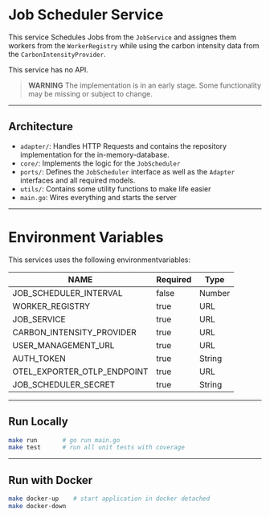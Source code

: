 # Job Scheduler Service

This service Schedules Jobs from the `JobService` and assignes them workers from the `WorkerRegistry` while using the carbon intensity data from the `CarbonIntensityProvider`.

This service has no API.

> **WARNING**
> The implementation is in an early stage. Some functionality may be missing or subject to change.

---

## Architecture

- `adapter/`: Handles HTTP Requests and contains the repository implementation for the in-memory-database.
- `core/`: Implements the logic for the `JobScheduler`
- `ports/`: Defines the `JobScheduler` interface as well as the `Adapter` interfaces and all required models.
- `utils/`: Contains some utility functions to make life easier
- `main.go`: Wires everything and starts the server

---

# Environment Variables

This services uses the following environmentvariables:

| NAME                        | Required | Type   |
| --------------------------- | -------- | ------ |
| JOB_SCHEDULER_INTERVAL      | false    | Number |
| WORKER_REGISTRY             | true     | URL    |
| JOB_SERVICE                 | true     | URL    |
| CARBON_INTENSITY_PROVIDER   | true     | URL    |
| USER_MANAGEMENT_URL         | true     | URL    |
| AUTH_TOKEN                  | true     | String |
| OTEL_EXPORTER_OTLP_ENDPOINT | true     | URL    |
| JOB_SCHEDULER_SECRET        | true     | String |

---

## Run Locally

```bash
make run       # go run main.go
make test      # run all unit tests with coverage
```

---

## Run with Docker

```bash
make docker-up    # start application in docker detached
make docker-down
```
